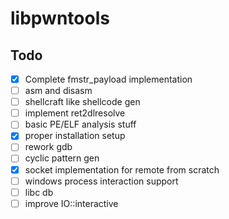 # libpwntools

## Todo
- [x] Complete fmstr_payload implementation
- [ ] asm and disasm 
- [ ] shellcraft like shellcode gen
- [ ] implement ret2dlresolve
- [ ] basic PE/ELF analysis stuff
- [x] proper installation setup
- [ ] rework gdb
- [ ] cyclic pattern gen
- [x] socket implementation for remote from scratch
- [ ] windows process interaction support
- [ ] libc db
- [ ] improve IO::interactive
